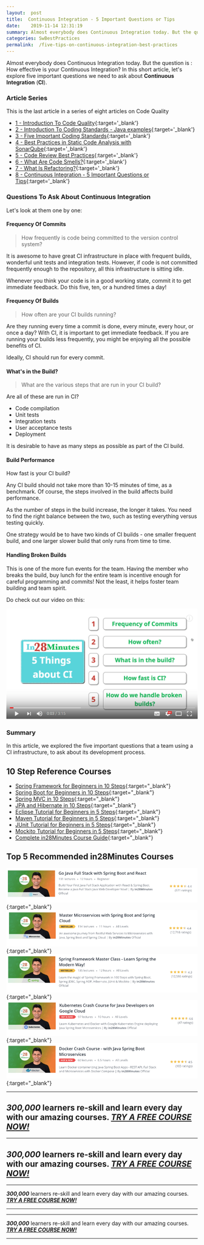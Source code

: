 ```yaml
---
layout:  post
title:  Continuous Integration - 5 Important Questions or Tips
date:    2019-11-14 12:31:19
summary: Almost everybody does Continuous Integration today. But the question is : How effective is your Continuous Integration? In this short article, let's explore five important questions we need to ask about Continuous Integration (CI).
categories: SwBestPractices
permalink:  /five-tips-on-continuous-integration-best-practices
---
```


Almost everybody does Continuous Integration today. But the question is : How effective is your Continuous Integration? In this short article, let's explore five important questions we need to ask about **Continuous Integration** (**CI**).

### Article Series

This is the last article in a series of eight articles on Code Quality
- [1 - Introduction To Code Quality](/introduction-to-code-quality){:target='_blank'}
- [2 - Introduction To Coding Standards - Java examples](/coding-standards-with-java-examples){:target='_blank'}
- [3 - Five Important Coding Standards](/code-quality-five-important-coding-standards){:target='_blank'}
- [4 - Best Practices in Static Code Analysis with SonarQube](/static-code-analysis-and-code-quality-best-practices-sonarqube){:target='_blank'}
- [5 - Code Review Best Practices](/code-review-best-practices){:target='_blank'}
- [6 - What Are Code Smells?](/code-quality-code-smells){:target='_blank'}
- [7 - What Is Refactoring?](/code-quality-basics-introduction-to-refactoring){:target='_blank'}
- [8 - Continuous Integration - 5 Important Questions or Tips](/five-tips-on-continuous-integration-best-practices){:target='_blank'}


### Questions To Ask About Continuous Integration

Let's look at them one by one:

#### Frequency Of Commits

> How frequently is code being committed to the version control system? 

It is awesome to have great CI infrastructure in place with frequent builds, wonderful unit tests and integration tests. However, if code is not committed frequently enough to the repository, all this infrastructure is sitting idle. 

Whenever you think your code is in a good working state, commit it to get immediate feedback. Do this five, ten, or a hundred times a day!

#### Frequency Of Builds

> How often are your CI builds running? 

Are they running every time a commit is done, every minute, every hour, or once a day? With CI, it is important to get immediate feedback. If you are running your builds less frequently, you might be enjoying all the possible benefits of CI.

Ideally, CI should run for every commit.

#### What's in the Build?

> What are the various steps that are run in your CI build?
 
 Are all of these are run in CI?
 - Code compilation
 - Unit tests
 - Integration tests
 - User acceptance tests
 - Deployment

 It is desirable to have as many steps as possible as part of the CI build.

#### Build Performance

How fast is your CI build? 

Any CI build should not take more than 10-15 minutes of time, as a benchmark. Of course, the steps involved in the build affects build performance. 

As the number of steps in the build increase, the longer it takes. You need to find the right balance between the two, such as testing everything versus testing quickly. 

One strategy would be to have two kinds of CI builds - one smaller frequent build, and one larger slower build that only runs from time to time.

#### Handling Broken Builds

This is one of the more fun events for the team. Having the member who breaks the build, buy lunch for the entire team is incentive enough for careful programming and commits! Not the least, it helps foster team building and team spirit. 


Do check out our video on this:

[![image info](/images/Capture-025-01.png)](https://www.youtube.com/watch?v=i8WNumrDMcA)

### Summary

In this article, we explored the five important questions that a team using a CI infrastructure, to ask about its development process.


## 10 Step Reference Courses

- [Spring Framework for Beginners in 10 Steps](https://courses.in28minutes.com/p/spring-framework-for-beginners){:target="_blank"}
- [Spring Boot for Beginners in 10 Steps](https://courses.in28minutes.com/p/spring-boot-for-beginners-in-10-steps){:target="_blank"}
- [Spring MVC in 10 Steps](https://www.youtube.com/watch?v=BjNhGaZDr0Y){:target="_blank"}
- [JPA and Hibernate in 10 Steps](https://courses.in28minutes.com/p/jpa-and-hibernate-tutorial-for-beginners-with-spring-boot){:target="_blank"}
- [Eclipse Tutorial for Beginners in 5 Steps](https://courses.in28minutes.com/p/eclipse-tutorial-for-beginners){:target="_blank"}
- [Maven Tutorial for Beginners in 5 Steps](https://courses.in28minutes.com/p/maven-tutorial-for-beginners-in-5-steps){:target="_blank"}
- [JUnit Tutorial for Beginners in 5 Steps](https://courses.in28minutes.com/p/junit-tutorial-for-beginners){:target="_blank"}
- [Mockito Tutorial for Beginners in 5 Steps](https://courses.in28minutes.com/p/mockito-for-beginner-in-5-steps){:target="_blank"}
- [Complete in28Minutes Course Guide](https://courses.in28minutes.com/p/in28minutes-course-guide){:target="_blank"}

## Top 5 Recommended in28Minutes Courses
[![Image](/images/Course-Go-Full-Stack-With-Spring-Boot-and-React.png "Go Full Stack with Spring Boot and React")](https://www.udemy.com/course/full-stack-application-with-spring-boot-and-react/?couponCode=NOVEMBER-2019){:target="_blank"}
[![Image](/images/Course-Master-Microservices-with-Spring-Boot-and-Spring-Cloud.png "Master Microservices with Spring Boot and Spring Cloud")](https://www.udemy.com/course/microservices-with-spring-boot-and-spring-cloud/?couponCode=NOVEMBER-2019){:target="_blank"}
[![Image](/images/Course-Spring-Framework-Master-Class---Beginner-to-Expert.png "Spring Master Class - Beginner to Expert")](https://www.udemy.com/course/spring-tutorial-for-beginners/?couponCode=NOVEMBER-2019){:target="_blank"}
[![Image](/images/Course-KubernetesCrashCourse.png "Kubernetes Crash Course for Java Spring Boot Developers")](https://www.udemy.com/course/kubernetes-crash-course-for-java-developers/?couponCode=NOVEMBER-2019){:target="_blank"}
[![Image](/images/Course-DockerCrashCourseForJavaSpringBootDevelopers.png "Docker Crash Course for Java Spring Boot Developers")](https://www.udemy.com/course/docker-course-with-java-and-spring-boot-for-beginners/?couponCode=NOVEMBER-2019){:target="_blank"}

---
***300,000*** learners re-skill and learn every day with our amazing courses. ***[TRY A FREE COURSE NOW!](https://rebrand.ly/in28minutes-try-free-course)***
---

---
***300,000*** learners re-skill and learn every day with our amazing courses. ***[TRY A FREE COURSE NOW!](https://rebrand.ly/in28minutes-try-free-course)***
---


---

***300,000*** learners re-skill and learn every day with our amazing courses. ***[TRY A FREE COURSE NOW!](https://rebrand.ly/in28minutes-try-free-course)***

---
---

***300,000*** learners re-skill and learn every day with our amazing courses. ***[TRY A FREE COURSE NOW!](https://rebrand.ly/in28minutes-try-free-course)***

---


